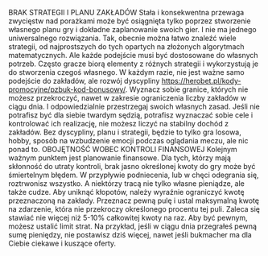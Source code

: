 BRAK STRATEGII I PLANU ZAKŁADÓW
Stała i konsekwentna przewaga zwycięstw nad porażkami może być osiągnięta tylko poprzez stworzenie własnego planu gry i dokładne zaplanowanie swoich gier. I nie ma jednego uniwersalnego rozwiązania. Tak, obecnie można łatwo znaleźć wiele strategii, od najprostszych do tych opartych na złożonych algorytmach matematycznych. Ale każde podejście musi być dostosowane do własnych potrzeb. Często gracze biorą elementy z różnych strategii i wykorzystują je do stworzenia czegoś własnego. W każdym razie, nie jest ważne samo podejście do zakładów, ale rozwój dyscypliny https://herobet.pl/kody-promocyjne/pzbuk-kod-bonusowy/.
Wyznacz sobie granice, których nie możesz przekroczyć, nawet w zakresie ograniczenia liczby zakładów w ciągu dnia. I odpowiedzialnie przestrzegaj swoich własnych zasad. Jeśli nie potrafisz być dla siebie twardym sędzią, potrafisz wyznaczać sobie cele i kontrolować ich realizację, nie możesz liczyć na stabilny dochód z zakładów.
Bez dyscypliny, planu i strategii, będzie to tylko gra losowa, hobby, sposób na wzbudzenie emocji podczas oglądania meczu, ale nic ponad to.
OBOJĘTNOŚĆ WOBEC KONTROLI FINANSOWEJ
Kolejnym ważnym punktem jest planowanie finansowe. Dla tych, którzy mają skłonność do utraty kontroli, brak jasno określonej kwoty do gry może być śmiertelnym błędem. W przypływie podniecenia, lub w chęci odegrania się, roztrwonisz wszystko. A niektórzy tracą nie tylko własne pieniądze, ale także cudze. Aby uniknąć kłopotów, należy wyraźnie ograniczyć kwotę przeznaczoną na zakłady. Przeznacz pewną pulę i ustal maksymalną kwotę na zdarzenie, która nie przekroczy określonego procentu tej puli. Zaleca się stawiać nie więcej niż 5-10% całkowitej kwoty na raz. Aby być pewnym, możesz ustalić limit strat. Na przykład, jeśli w ciągu dnia przegrałeś pewną sumę pieniędzy, nie postawisz dziś więcej, nawet jeśli bukmacher ma dla Ciebie ciekawe i kuszące oferty.
